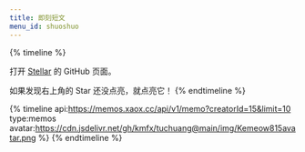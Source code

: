 ```yaml
---
title: 即刻短文
menu_id: shuoshuo
---
```

{% timeline %}
<!-- node 第一步：打开 GitHub -->
打开 [Stellar](https://github.com/xaoxuu/hexo-theme-stellar/) 的 GitHub 页面。
<!-- node 第二步：点击 Star -->
如果发现右上角的 Star 还没点亮，就点亮它！
{% endtimeline %}

{% timeline api:https://memos.xaox.cc/api/v1/memo?creatorId=15&limit=10 type:memos avatar:https://cdn.jsdelivr.net/gh/kmfx/tuchuang@main/img/Kemeow815avatar.png %}
{% endtimeline %}